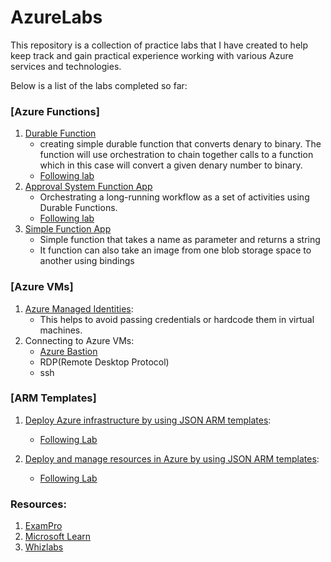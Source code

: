 # AzureLabs

This repository is a collection of practice labs that I have created to help keep track and gain practical experience working with various Azure services and technologies.

Below is a list of the labs completed so far:

### [Azure Functions]

1. [Durable Function](https://github.com/Jhedie/AzureLabs/tree/main/DurableFunctions)
   - creating simple durable function that converts denary to binary. The function will use orchestration to chain together calls to a function which in this case will convert a given denary number to binary.
   - [Following lab](https://learn.microsoft.com/en-us/azure/azure-functions/durable/quickstart-ts-vscode?pivots=nodejs-model-v4)
2. [Approval System Function App](https://github.com/Jhedie/AzureLabs/tree/main/approvalSystemFuncApp)
   - Orchestrating a long-running workflow as a set of activities using Durable Functions.
   - [Following lab](https://learn.microsoft.com/en-us/training/modules/create-long-running-serverless-workflow-with-durable-functions/1-introduction)
3. [Simple Function App](https://github.com/Jhedie/AzureLabs/tree/main/SimpleFunctionApp)
   - Simple function that takes a name as parameter and returns a string
   - It function can also take an image from one blob storage space to another using bindings

### [Azure VMs]

1. [Azure Managed Identities](https://learn.microsoft.com/en-us/azure/active-directory/managed-identities-azure-resources/qs-configure-portal-windows-vm):
   - This helps to avoid passing credentials or hardcode them in virtual machines.
2. Connecting to Azure VMs:
   - [Azure Bastion](https://learn.microsoft.com/en-us/azure/bastion/bastion-connect-vm-rdp-windows)
   - RDP(Remote Desktop Protocol)
   - ssh

### [ARM Templates]

1. [Deploy Azure infrastructure by using JSON ARM templates](https://github.com/Jhedie/AzureLabs/tree/main/azTemplates):
   - [Following Lab](https://learn.microsoft.com/en-us/training/modules/create-azure-resource-manager-template-vs-code/)

2. [Deploy and manage resources in Azure by using JSON ARM templates]():
   - [Following Lab](https://learn.microsoft.com/en-us/training/modules/modify-azure-resource-manager-template-reuse/1-introduction)

### Resources:

1. [ExamPro](https://app.exampro.co/)
2. [Microsoft Learn](https://learn.microsoft.com/en-us/)
3. [Whizlabs](https://www.whizlabs.com/learn/course/microsoft-azure-certification-az-204/300)
